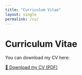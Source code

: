 ```yaml
---
title: "Curriculum Vitae"
layout: single
permalink: /cv/
---
```


# Curriculum Vitae


You can download my CV here:

[📄 Download my CV (PDF)](/assets/Scoville_CV.pdf)